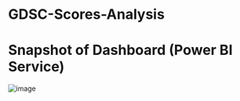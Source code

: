 # GDSC-Scores-Analysis

# Snapshot of Dashboard (Power BI Service)
![image](https://github.com/KeerthikaGoli/GDSC-Scores-Analysis/assets/141056292/731359ed-906d-478f-a36d-a00fd6bf240d)
